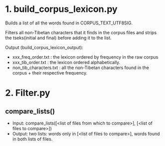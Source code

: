 # 1. build_corpus_lexicon.py

Builds a list of all the words found in CORPUS_TEXT_UTF8SIG.

Filters all non-Tibetan characters that it finds in the corpus files and strips the tseks(initial and final) before adding it to the list.

Output (build_corpus_lexicon_output):
- xxx_freq_order.txt : the lexicon ordered by frequency in the raw corpus
- xxx_tib_order.txt : the lexicon ordered alphabetically.
- non_tib_characters.txt : all the non-Tibetan characters found in the corpus + their respective frequency.

# 2. Filter.py

## compare_lists()

- Input: compare_lists([<list of files from which to compare\>], [<list of files to compare\>]) 
- Output: two lists: words only in [<list of files to compare\>], words found in both lists of files.